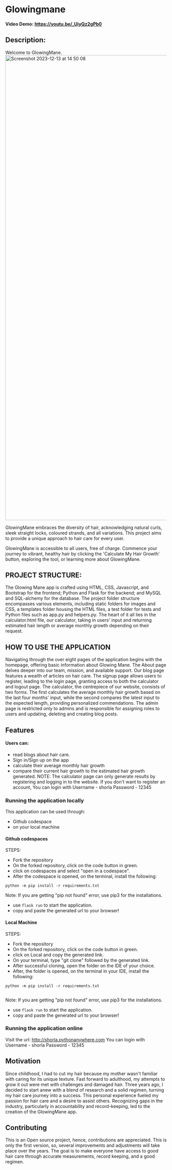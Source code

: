 # Glowingmane

#### Video Demo:  <https://youtu.be/_UiyQz2gPb0>
## Description:
Welcome to GlowingMane.
<img width="1452" alt="Screenshot 2023-12-13 at 14 50 08" src="https://github.com/Shorla/glowingmane.github.io/assets/77856859/ee75a5d9-48a9-410c-b35e-e56fa04a2abc">




GlowingMane embraces the diversity of hair, acknowledging natural curls, sleek straight locks, coloured strands, and all variations. This project aims to provide a unique approach to hair care for every user.

GlowingMane is accessible to all users, free of charge. Commence your journey to vibrant, healthy hair by clicking the 'Calculate My Hair Growth' button, exploring the tool, or learning more about GlowingMane.

## PROJECT STRUCTURE:
The Glowing Mane app is crafted using HTML, CSS, Javascript, and Bootstrap for the frontend; Python and Flask for the backend; and MySQL and SQL-alchemy for the database. The project folder structure encompasses various elements, including static folders for images and CSS, a templates folder housing the HTML files, a test folder for tests and Python files such as app.py and helpers.py. The heart of it all lies in the calculator.html file, our calculator, taking in users' input and returning estimated hair length or average monthly growth depending on their request. 

## HOW TO USE THE APPLICATION
Navigating through the over eight pages of the application begins with the homepage, offering basic information about Glowing Mane. The About page delves deeper into our team, mission, and available support. Our blog page features a wealth of articles on hair care. The signup page allows users to register, leading to the login page, granting access to both the calculator and logout page. The calculator, the centrepiece of our website, consists of two forms. The first calculates the average monthly hair growth based on the last four months' input, while the second compares the latest input to the expected length, providing personalized commendations. The admin page is restricted only to admins and is responsible for assigning roles to users and updating, deleting and creating blog posts.

## Features
#### Users can:

* read blogs about hair care.
* Sign in/Sign up on the app
* calculate their average monthly hair growth
* compare their current hair growth to the estimated hair growth generated.
NOTE: The calculator page can only generate results by registering and logging in to the website.
If you don't want to register an account,
You can login with Username - shorla Password - 12345


### Running the application locally
This application can be used through:
* Github codespace
* on your local machine

#### Github codespaces

STEPS:
* Fork the repository
* On the forked repository, click on the code button in green.
* click on codespaces and select "open in a codespace".
* After the codespace is opened, on the terminal, install the following:

```
python -m pip install -r requirements.txt

```
Note: If you are getting "pip not found" error, use pip3 for the installations.

* use ```flask run``` to start the application.
* copy and paste the generated url to your browser!

#### Local Machine

STEPS:
* Fork the repository
* On the forked repository, click on the code button in green.
* click on Local and copy the generated link.
* On your terminal, type "git clone" followed by the generated link.
* After successful cloning, open the folder on the IDE of your choice.
* After, the folder is opened, on the terminal in your IDE, install the following:

```
python -m pip install -r requirements.txt


```
Note: If you are getting "pip not found" error, use pip3 for the installations.

* use ```flask run``` to start the application.
* copy and paste the generated url to your browser!

### Running the application online
Visit the url: http://shorla.pythonanywhere.com
You can login with Username - shorla Password - 12345


## Motivation
Since childhood, I had to cut my hair because my mother wasn't familiar with caring for its unique texture. Fast forward to adulthood, my attempts to grow it out were met with challenges and damaged hair. Three years ago, I decided to start anew with a blend of research and a solid regimen, turning my hair care journey into a success. This personal experience fueled my passion for hair care and a desire to assist others. Recognizing gaps in the industry, particularly in accountability and record-keeping, led to the creation of the GlowingMane app.

## Contributing

This is an Open source project, hence, contributions are appreciated. This is only the first version, so, several improvements and adjustments will take place over the years. The goal is to make everyone have access to good hair care through accurate measurements, record keeping, and a good regimen.

